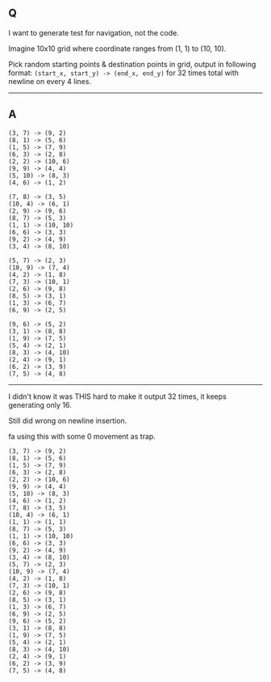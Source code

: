 ## Q

I want to generate test for navigation, not the code.

Imagine 10x10 grid where coordinate ranges from (1, 1) to (10, 10).

Pick random starting points & destination points in grid,
output in following format: `(start_x, start_y) -> (end_x, end_y)` for 32 times total with newline on every 4 lines.

---

## A

```
(3, 7) -> (9, 2)
(8, 1) -> (5, 6)
(1, 5) -> (7, 9)
(6, 3) -> (2, 8)
(2, 2) -> (10, 6)
(9, 9) -> (4, 4)
(5, 10) -> (8, 3)
(4, 6) -> (1, 2)

(7, 8) -> (3, 5)
(10, 4) -> (6, 1)
(2, 9) -> (9, 6)
(8, 7) -> (5, 3)
(1, 1) -> (10, 10)
(6, 6) -> (3, 3)
(9, 2) -> (4, 9)
(3, 4) -> (8, 10)

(5, 7) -> (2, 3)
(10, 9) -> (7, 4)
(4, 2) -> (1, 8)
(7, 3) -> (10, 1)
(2, 6) -> (9, 8)
(8, 5) -> (3, 1)
(1, 3) -> (6, 7)
(6, 9) -> (2, 5)

(9, 6) -> (5, 2)
(3, 1) -> (8, 8)
(1, 9) -> (7, 5)
(5, 4) -> (2, 1)
(8, 3) -> (4, 10)
(2, 4) -> (9, 1)
(6, 2) -> (3, 9)
(7, 5) -> (4, 8)
```

---

I didn't know it was THIS hard to make it output 32 times, it keeps generating only 16.

Still did wrong on newline insertion.

fa using this with some 0 movement as trap.

```
(3, 7) -> (9, 2)
(8, 1) -> (5, 6)
(1, 5) -> (7, 9)
(6, 3) -> (2, 8)
(2, 2) -> (10, 6)
(9, 9) -> (4, 4)
(5, 10) -> (8, 3)
(4, 6) -> (1, 2)
(7, 8) -> (3, 5)
(10, 4) -> (6, 1)
(1, 1) -> (1, 1)
(8, 7) -> (5, 3)
(1, 1) -> (10, 10)
(6, 6) -> (3, 3)
(9, 2) -> (4, 9)
(3, 4) -> (8, 10)
(5, 7) -> (2, 3)
(10, 9) -> (7, 4)
(4, 2) -> (1, 8)
(7, 3) -> (10, 1)
(2, 6) -> (9, 8)
(8, 5) -> (3, 1)
(1, 3) -> (6, 7)
(6, 9) -> (2, 5)
(9, 6) -> (5, 2)
(3, 1) -> (8, 8)
(1, 9) -> (7, 5)
(5, 4) -> (2, 1)
(8, 3) -> (4, 10)
(2, 4) -> (9, 1)
(6, 2) -> (3, 9)
(7, 5) -> (4, 8)
```